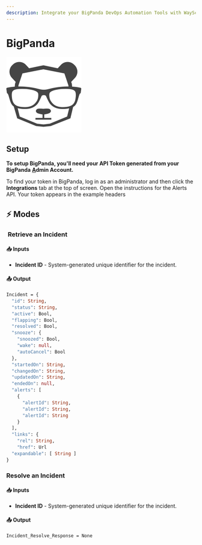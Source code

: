 ```yaml
---
description: Integrate your BigPanda DevOps Automation Tools with WayScript
---
```


# BigPanda

![Event Correlation and Automation, powered by AIOps](../../.gitbook/assets/bigpanda_logo_vector.png)

##   **Setup** <a id="setup"></a>

**To setup BigPanda, you'll need your API Token generated from your BigPanda** [**A**](https://dash.cloudflare.com/profile/api-tokens)**dmin Account.** 

 To find your token in BigPanda, log in as an administrator and then click the **Integrations** tab at the top of screen. Open the instructions for the Alerts API. Your token appears in the example headers

## **​**⚡ **Modes** <a id="modes"></a>

### ​ **Retrieve an Incident** <a id="get-health-check-events-for-a-load-balancer"></a>

#### 📥 Inputs <a id="inputs"></a>

* **Incident ID** - System-generated unique identifier for the incident.

####  📤 Output <a id="output"></a>

```graphql
Incident = {
  "id": String,
  "status": String,
  "active": Bool,
  "flapping": Bool,
  "resolved": Bool,
  "snooze": {
    "snoozed": Bool,
    "wake": null,
    "autoCancel": Bool
  },
  "startedOn": String,
  "changedOn": String,
  "updatedOn": String,
  "endedOn": null,
  "alerts": [
    {
      "alertId": String,
      "alertId": String,
      "alertId": String
    }
  ],
  "links": {
    "rel": String,
    "href": Url
  "expandable": [ String ]
}
```



### **Resolve an Incident** <a id="get-health-check-events-for-a-load-balancer"></a>

#### 📥 Inputs <a id="inputs"></a>

* **Incident ID** - System-generated unique identifier for the incident.

####  📤 Output <a id="output"></a>

```graphql
Incident_Resolve_Response = None
```


